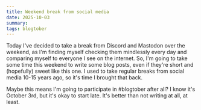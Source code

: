 ```yaml
---
title: Weekend break from social media
date: 2025-10-03
summary:
tags: blogtober
---
```

Today I've decided to take a break from Discord and Mastodon over the weekend, as I'm finding myself checking them mindlessly every day and comparing myself to everyone I see on the internet. So, I'm going to take some time this weekend to write some blog posts, even if they're short and (hopefully) sweet like this one. I used to take regular breaks from social media 10-15 years ago, so it's time I brought that back.

Maybe this means I'm going to participate in #blogtober after all? I know it's October 3rd, but it's okay to start late. It's better than not writing at all, at least.
